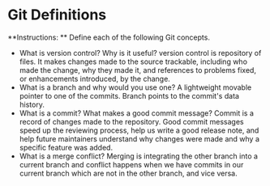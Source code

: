 # Git Definitions

**Instructions: ** Define each of the following Git concepts.

* What is version control?  Why is it useful?
version control is repository of files. It makes changes made to the source trackable, including who made the change, why they made it, and references to problems fixed, or enhancements introduced, by the change.
* What is a branch and why would you use one?
A lightweight movable pointer to one of the commits. Branch points to the commit's data history.
* What is a commit? What makes a good commit message?
Commit is a record of changes made to the repository. Good commit messages speed up the reviewing process, help us write a good release note, and help future maintainers understand why changes were made and why a specific feature was added.
* What is a merge conflict?
Merging is integrating the other branch into a current branch and conflict happens when we have commits in our current branch which are not in the other branch, and vice versa.